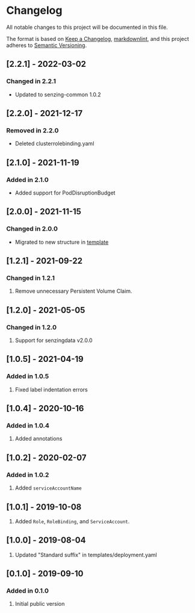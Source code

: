 # Changelog

All notable changes to this project will be documented in this file.

The format is based on [Keep a Changelog](https://keepachangelog.com/en/1.0.0/),
[markdownlint](https://dlaa.me/markdownlint/),
and this project adheres to [Semantic Versioning](https://semver.org/spec/v2.0.0.html).

## [2.2.1] - 2022-03-02

### Changed in 2.2.1

- Updated to senzing-common 1.0.2

## [2.2.0] - 2021-12-17

### Removed in 2.2.0

- Deleted clusterrolebinding.yaml

## [2.1.0] - 2021-11-19

### Added in 2.1.0

- Added support for PodDisruptionBudget

## [2.0.0] - 2021-11-15

### Changed in 2.0.0

- Migrated to new structure in [template](https://github.com/Senzing/charts/tree/master/template)

## [1.2.1] - 2021-09-22

### Changed in 1.2.1

1. Remove unnecessary Persistent Volume Claim.

## [1.2.0] - 2021-05-05

### Changed in 1.2.0

1. Support for senzingdata v2.0.0

## [1.0.5] - 2021-04-19

### Added in 1.0.5

1. Fixed label indentation errors

## [1.0.4] - 2020-10-16

### Added in 1.0.4

1. Added annotations

## [1.0.2] - 2020-02-07

### Added in 1.0.2

1. Added `serviceAccountName`

## [1.0.1] - 2019-10-08

1. Added `Role`, `RoleBinding`, and `ServiceAccount`.

## [1.0.0] - 2019-08-04

1. Updated "Standard suffix" in templates/deployment.yaml

## [0.1.0] - 2019-09-10

### Added in 0.1.0

1. Initial public version
